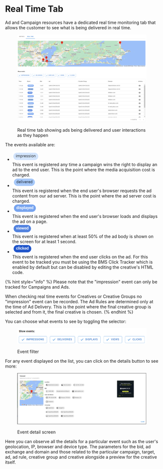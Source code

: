 # Real Time Tab

Ad and Campaign resources have a dedicated real time monitoring tab that allows the customer to see what is being delivered in real time.

<figure><img src="../../.gitbook/assets/image (3) (1) (1) (1) (1).png" alt=""><figcaption><p>Real time tab showing ads being delivered and user interactions as they happen</p></figcaption></figure>

The events available are:

* <img src="../../.gitbook/assets/impression event.png" alt="Impression" data-size="line">\
  This event is registered any time a campaign wins the right to display an ad to the end user. This is the point where the media acquisition cost is charged.
* <img src="../../.gitbook/assets/delivered event.png" alt="Delivered" data-size="line">\
  This event is registered when the end user's browser requests the ad content from our ad server. This is the point where the ad server cost is charged.
* <img src="../../.gitbook/assets/displayed event.png" alt="Displayed" data-size="line">\
  This event is registered when the end user's browser loads and displays the ad on a page.
* <img src="../../.gitbook/assets/viewed event.png" alt="Viewed" data-size="line">\
  This event is registered when at least 50% of the ad body is shown on the screen for at least 1 second.
* <img src="../../.gitbook/assets/clicked event.png" alt="Clicked" data-size="line">\
  This event is registered when the end user clicks on the ad. For this event to be tracked you must be using the BMS Click Tracker which is enabled by default but can be disabled by editing the creative's HTML code.

{% hint style="info" %}
Please note that the "impression" event can only be tracked for Campaigns and Ads.

When checking real time events for Creatives or Creative Groups no "impression" event can be recorded. The Ad Rules are determined only at the time of Ad Delivery. This is the point where the final creative group is selected and from it, the final creative is chosen.
{% endhint %}

You can choose what events to see by toggling the selector:

<figure><img src="../../.gitbook/assets/image (7) (1) (1) (1).png" alt=""><figcaption><p>Event filter</p></figcaption></figure>

For any event displayed on the list, you can click on the details button to see more:

<figure><img src="../../.gitbook/assets/image (4) (1) (1).png" alt=""><figcaption><p>Event detail screen</p></figcaption></figure>

Here you can observe all the details for a particular event such as the user's geolocation, IP, browser and device type. The parameters for the bid, ad exchange and domain and those related to the particular campaign, target, ad, ad rule, creative group and creative alongside a preview for the creative itself.

